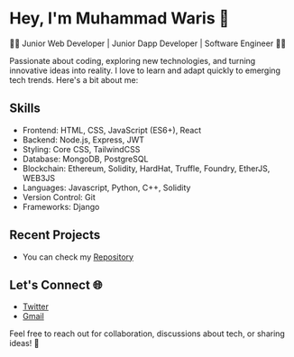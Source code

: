 # Hey, I'm Muhammad Waris 👋

**👨‍💻** Junior Web Developer | Junior Dapp Developer | Software Engineer **👨‍🎓**

Passionate about coding, exploring new technologies, and turning innovative ideas into reality. I love to learn and adapt quickly to emerging tech trends. Here's a bit about me:

## Skills
- Frontend: HTML, CSS, JavaScript (ES6+), React
- Backend: Node.js, Express, JWT
- Styling: Core CSS, TailwindCSS
- Database: MongoDB, PostgreSQL
- Blockchain: Ethereum, Solidity, HardHat, Truffle, Foundry, EtherJS, WEB3JS
- Languages: Javascript, Python, C++, Solidity
- Version Control: Git
- Frameworks: Django

## Recent Projects
- You can check my [Repository](https://github.com/mwaris390?tab=repositories)

## Let's Connect 🌐
- [Twitter](https://twitter.com/mwaris390)
- [Gmail](mwaris390@gmail.com)

Feel free to reach out for collaboration, discussions about tech, or sharing ideas! 🚀
